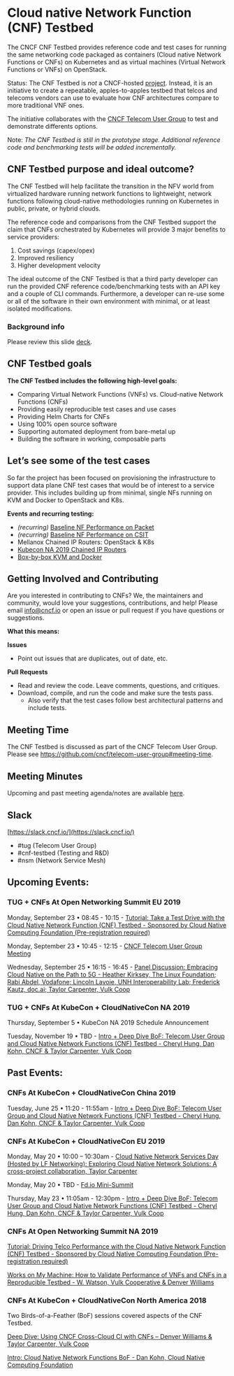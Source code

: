 # Cloud native Network Function (CNF) Testbed

The CNCF CNF Testbed provides reference code and test cases for running the same networking code packaged as containers (Cloud native Network Functions or CNFs) on Kubernetes and as virtual machines (Virtual Network Functions or VNFs) on OpenStack.

Status: The CNF Testbed is *not* a CNCF-hosted [project](https://www.cncf.io/projects/). Instead, it is an initiative to create a repeatable, apples-to-apples testbed that telcos and telecoms vendors can use to evaluate how CNF architectures compare to more traditional VNF ones.

The initiative collaborates with the [CNCF Telecom User Group](https://github.com/cncf/telecom-user-group) to test and demonstrate differents options.

Note: _The CNF Testbed is still in the prototype stage. Additional reference code and benchmarking tests will be added incrementally._


## CNF Testbed purpose and ideal outcome?

The CNF Testbed will help facilitate the transition in the NFV world from virtualized hardware running network functions to lightweight, network functions following cloud-native methodologies running on Kubernetes in public, private, or hybrid clouds. 

The reference code and comparisons from the CNF Testbed support the claim that CNFs orchestrated by Kubernetes will provide 3 major benefits to service providers: 

1. Cost savings (capex/opex)
1. Improved resiliency
1. Higher development velocity

The ideal outcome of the CNF Testbed is that a third party developer can run the provided CNF reference code/benchmarking tests with an API key and a couple of CLI commands. Furthermore, a developer can re-use some or all of the software in their own environment with minimal, or at least isolated modifications.

### Background info

Please review this slide [deck](https://docs.google.com/presentation/u/1/d/1nsPINvxQwZZR_7E4mAzr-50eFCBhbCHsmik6DI_yFA0/).

## CNF Testbed goals

**The CNF Testbed includes the following high-level goals:**

- Comparing Virtual Network Functions (VNFs) vs. Cloud-native Network Functions (CNFs)
- Providing easily reproducible test cases and use cases
- Providing Helm Charts for CNFs
- Using 100% open source software
- Supporting automated deployment from bare-metal up
- Building the software in working, composable parts 


## Let’s see some of the test cases

So far the project has been focused on provisioning the infrastructure to support data plane CNF test cases that would be of interest to a service provider. This includes building up from minimal, single NFs running on KVM and Docker to OpenStack and K8s.

**Events and recurring testing:** 

- _(recurring)_ [Baseline NF Performance on Packet](https://github.com/cncf/cnfs/tree/master/comparison/baseline_nf_performance-packet)
- _(recurring)_ [Baseline NF Performance on CSIT](https://github.com/cncf/cnfs/tree/master/comparison/baseline_nf_performance-csit)
- Mellanox Chained IP Routers: OpenStack & K8s
- [Kubecon NA 2019 Chained IP Routers](https://github.com/cncf/cnfs/blob/master/comparison/kubecon18-chained_nf_test/README.md)
- [Box-by-box KVM and Docker](https://github.com/cncf/cnfs/tree/master/comparison/box-by-box-kvm-docker)




## Getting Involved and Contributing

Are you interested in contributing to CNFs? We, the maintainers and community,
would love your suggestions, contributions, and help! Please email info@cncf.io or open an issue or pull request if you have questions or suggestions.

**What this means:**

__Issues__
* Point out issues that are duplicates, out of date, etc.

__Pull Requests__
* Read and review the code. Leave comments, questions, and critiques.
* Download, compile, and run the code and make sure the tests pass.
  - Also verify that the test cases follow best architectural patterns and include tests.

## Meeting Time

The CNF Testbed is discussed as part of the CNCF Telecom User Group. Please see https://github.com/cncf/telecom-user-group#meeting-time.

## Meeting Minutes

Upcoming and past meeting agenda/notes are available [here](https://tinyurl.com/cncf-cnf-testbed-bof).

## Slack

[https://slack.cncf.io/](https://slack.cncf.io/)
- #tug (Telecom User Group)
- #cnf-testbed (Testing and R&D) 
- #nsm (Network Service Mesh)


## Upcoming Events: 

### TUG + CNFs At Open Networking Summit EU 2019

Monday, September 23 • 08:45 - 10:15 - [Tutorial: Take a Test Drive with the Cloud Native Network Function (CNF) Testbed - Sponsored by Cloud Native Computing Foundation (Pre-registration required)](https://sched.co/ScCA)

Monday, September 23 • 10:45 - 12:15 - [CNCF Telecom User Group Meeting](https://sched.co/Saoc)

Wednesday, September 25 • 16:15 - 16:45 - [Panel Discussion: Embracing Cloud Native on the Path to 5G - Heather Kirksey, The Linux Foundation; Rabi Abdel, Vodafone; Lincoln Lavoie, UNH Interoperability Lab; Frederick Kautz, doc.ai; Taylor Carpenter, Vulk Coop](https://sched.co/SYwo)


 ### TUG + CNFs At KubeCon + CloudNativeCon NA 2019

Thursday, September 5 • KubeCon NA 2019 Schedule Announcement

Tuesday, November 19 • TBD - [Intro + Deep Dive BoF: Telecom User Group and Cloud Native Network Functions (CNF) Testbed - Cheryl Hung, Dan Kohn, CNCF & Taylor Carpenter, Vulk Coop](https://events.linuxfoundation.org/events/kubecon-cloudnativecon-north-america-2019/register/)


## Past Events:

### CNFs At KubeCon + CloudNativeCon China 2019

Tuesday, June 25 • 11:20 - 11:55am - [Intro + Deep Dive BoF: Telecom User Group and Cloud Native Network Functions (CNF) Testbed - Cheryl Hung, Dan Kohn, CNCF & Taylor Carpenter, Vulk Coop](https://sched.co/OBhN)


### CNFs At KubeCon + CloudNativeCon EU 2019

Monday, May 20 • 10:00 – 10:30am - [Cloud Native Network Services Day (Hosted by LF Networking): Exploring Cloud Native Network Solutions: A cross-project collaboration, Taylor Carpenter](https://www.linuxfoundation.org/calendar/kubecon-cloudnativecon-europe/)

Monday, May 20 • TBD - [Fd.io Mini-Summit](https://fdiominisummiteu19.sched.com/)

Thursday, May 23 • 11:05am - 12:30pm - [Intro + Deep Dive BoF: Telecom User Group and Cloud Native Network Functions (CNF) Testbed - Cheryl Hung, Dan Kohn, CNCF & Taylor Carpenter, Vulk Coop](https://sched.co/MSzj)


### CNFs At Open Networking Summit NA 2019

[Tutorial: Driving Telco Performance with the Cloud Native Network Function (CNF) Testbed - Sponsored by Cloud Native Computing Foundation (Pre-registration required)](https://sched.co/MnkD)

[Works on My Machine: How to Validate Performance of VNFs and CNFs in a Reproducible Testbed - W. Watson, Vulk Cooperative & Denver Williams](https://sched.co/LKUF)


### CNFs At KubeCon + CloudNativeCon North America 2018

Two Birds-of-a-Feather (BoF) sessions covered aspects of the CNF Testbed.

[Deep Dive: Using CNCF Cross-Cloud CI with CNFs – Denver Williams & Taylor Carpenter, Vulk Coop](https://kccna18.sched.com/event/Greb)

[Intro: Cloud Native Network Functions BoF - Dan Kohn, Cloud Native Computing Foundation](https://kccna18.sched.com/event/JCLS)
